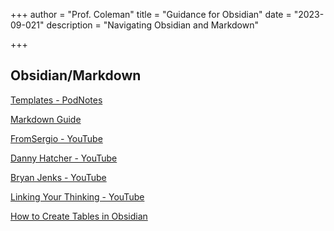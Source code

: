 +++
author = "Prof. Coleman"
title = "Guidance for Obsidian"
date = "2023-09-021"
description = "Navigating Obsidian and Markdown"

+++



## Obsidian/Markdown 

[Templates - PodNotes](https://chhoumann.github.io/PodNotes/templates/)

[Markdown Guide](https://www.markdownguide.org/)

[FromSergio - YouTube](https://www.youtube.com/@FromSergio)

[Danny Hatcher - YouTube](https://www.youtube.com/@DannyHatcher)

[Bryan Jenks - YouTube](https://www.youtube.com/@BryanJenksTech)

[Linking Your Thinking - YouTube](https://www.youtube.com/@linkingyourthinking)

[How to Create Tables in Obsidian](https://www.makeuseof.com/how-to-create-tables-obsidian/#:~:text=To%20create%20a%20table%20in,header%20row%20from%20the%20rest.)
